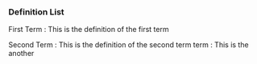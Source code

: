 ### Definition List

First Term
: This is the definition of the first term 

Second Term
: This is the definition of the second term term 
: This is the another
